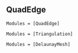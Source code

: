 ## QuadEdge

```@autodocs
Modules = [QuadEdge]
```

```@autodocs
Modules = [Triangulation]
```

```@autodocs
Modules = [DelaunayMesh]
```
